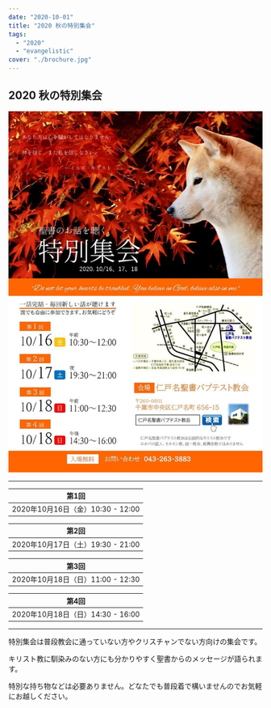 ```yaml
---
date: "2020-10-01"
title: "2020 秋の特別集会"
tags:
  - "2020"
  - "evangelistic"
cover: "./brochure.jpg"
---
```


## 2020 秋の特別集会

![](./brochure.jpg)

---

| 第1回 |
| ------------------------------- |
| 2020年10月16日（金）10:30 - 12:00 |

| 第2回 |
| ------------------------------- |
| 2020年10月17日（土）19:30 - 21:00 |

| 第3回 |
| ------------------------------- |
| 2020年10月18日（日）11:00 - 12:30 |

| 第4回 |
| ------------------------------- |
| 2020年10月18日（日）14:30 - 16:00 |

---

特別集会は普段教会に通っていない方やクリスチャンでない方向けの集会です。

キリスト教に馴染みのない方にも分かりやすく聖書からのメッセージが語られます。

特別な持ち物などは必要ありません。どなたでも普段着で構いませんのでお気軽にお越しください。 
